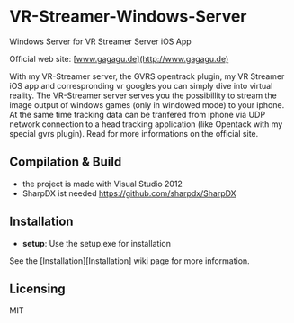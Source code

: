 # VR-Streamer-Windows-Server
Windows Server for VR Streamer Server iOS App

Official web site: [www.gagagu.de](http://www.gagagu.de)

With my VR-Streamer server, the GVRS opentrack plugin, my VR Streamer iOS app and correspronding vr googles you can simply dive into virtual reality. 
The VR-Streamer server serves you the possibillity to stream the image output of windows games (only in windowed mode) 
to your iphone. At the same time tracking data can be tranfered from iphone via UDP network connection to a 
head tracking application (like Opentack with my special gvrs plugin). Read for more informations on the official site.

## Compilation & Build
- the project is made with Visual Studio 2012
- SharpDX ist needed https://github.com/sharpdx/SharpDX

## Installation
- **setup**: Use the setup.exe for installation

See the [Installation][Installation] wiki page for more information.

## Licensing
 
MIT
